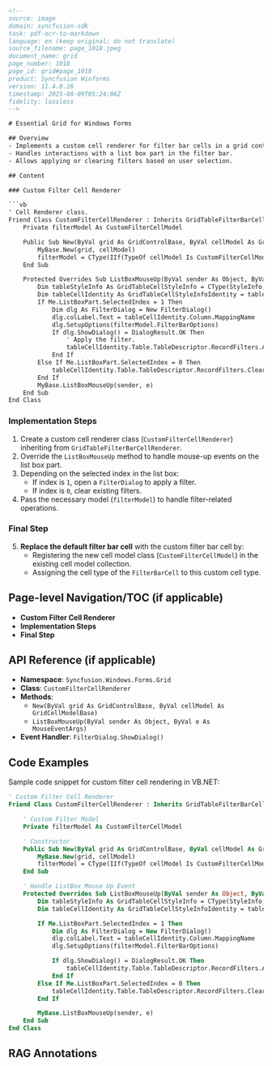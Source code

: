 ```html
<!-- 
source: image
domain: syncfusion-sdk
task: pdf-ocr-to-markdown
language: en (keep original; do not translate)
source_filename: page_1018.jpeg
document_name: grid
page_number: 1018
page_id: grid#page_1018
product: Syncfusion Winforms
version: 11.4.0.26
timestamp: 2025-08-09T05:24:06Z
fidelity: lossless
-->

# Essential Grid for Windows Forms

## Overview
- Implements a custom cell renderer for filter bar cells in a grid control.
- Handles interactions with a list box part in the filter bar.
- Allows applying or clearing filters based on user selection.

## Content

### Custom Filter Cell Renderer

```vb
' Cell Renderer class.
Friend Class CustomFilterCellRenderer : Inherits GridTableFilterBarCellRenderer
    Private filterModel As CustomFilterCellModel

    Public Sub New(ByVal grid As GridControlBase, ByVal cellModel As GridCellModelBase)
        MyBase.New(grid, cellModel)
        filterModel = CType(IIf(TypeOf cellModel Is CustomFilterCellModel, cellModel, Nothing), CustomFilterCellModel)
    End Sub

    Protected Overrides Sub ListBoxMouseUp(ByVal sender As Object, ByVal e As MouseEventArgs)
        Dim tableStyleInfo As GridTableCellStyleInfo = CType(StyleInfo, GridTableCellStyleInfo)
        Dim tableCellIdentity As GridTableCellStyleInfoIdentity = tableStyleInfo.TableCellIdentity
        If Me.ListBoxPart.SelectedIndex = 1 Then
            Dim dlg As FilterDialog = New FilterDialog()
            dlg.colLabel.Text = tableCellIdentity.Column.MappingName
            dlg.SetupOptions(filterModel.FilterBarOptions)
            If dlg.ShowDialog() = DialogResult.OK Then
                ' Apply the filter.
                tableCellIdentity.Table.TableDescriptor.RecordFilters.Add(dlg.FilterString)
            End If
        Else If Me.ListBoxPart.SelectedIndex = 0 Then
            tableCellIdentity.Table.TableDescriptor.RecordFilters.Clear()
        End If
        MyBase.ListBoxMouseUp(sender, e)
    End Sub
End Class
```

### Implementation Steps

1. Create a custom cell renderer class (`CustomFilterCellRenderer`) inheriting from `GridTableFilterBarCellRenderer`.
2. Override the `ListBoxMouseUp` method to handle mouse-up events on the list box part.
3. Depending on the selected index in the list box:
   - If index is `1`, open a `FilterDialog` to apply a filter.
   - If index is `0`, clear existing filters.
4. Pass the necessary model (`filterModel`) to handle filter-related operations.

### Final Step

5. **Replace the default filter bar cell** with the custom filter bar cell by:
   - Registering the new cell model class (`CustomFilterCellModel`) in the existing cell model collection.
   - Assigning the cell type of the `FilterBarCell` to this custom cell type.

## Page-level Navigation/TOC (if applicable)

- **Custom Filter Cell Renderer**
- **Implementation Steps**
- **Final Step**

## API Reference (if applicable)
- **Namespace**: `Syncfusion.Windows.Forms.Grid`
- **Class**: `CustomFilterCellRenderer`
- **Methods**:
  - `New(ByVal grid As GridControlBase, ByVal cellModel As GridCellModelBase)`
  - `ListBoxMouseUp(ByVal sender As Object, ByVal e As MouseEventArgs)`
- **Event Handler**: `FilterDialog.ShowDialog()`

## Code Examples

Sample code snippet for custom filter cell rendering in VB.NET:

```vb
' Custom Filter Cell Renderer
Friend Class CustomFilterCellRenderer : Inherits GridTableFilterBarCellRenderer

    ' Custom Filter Model
    Private filterModel As CustomFilterCellModel

    ' Constructor
    Public Sub New(ByVal grid As GridControlBase, ByVal cellModel As GridCellModelBase)
        MyBase.New(grid, cellModel)
        filterModel = CType(IIf(TypeOf cellModel Is CustomFilterCellModel, cellModel, Nothing), CustomFilterCellModel)
    End Sub

    ' Handle ListBox Mouse Up Event
    Protected Overrides Sub ListBoxMouseUp(ByVal sender As Object, ByVal e As MouseEventArgs)
        Dim tableStyleInfo As GridTableCellStyleInfo = CType(StyleInfo, GridTableCellStyleInfo)
        Dim tableCellIdentity As GridTableCellStyleInfoIdentity = tableStyleInfo.TableCellIdentity

        If Me.ListBoxPart.SelectedIndex = 1 Then
            Dim dlg As FilterDialog = New FilterDialog()
            dlg.colLabel.Text = tableCellIdentity.Column.MappingName
            dlg.SetupOptions(filterModel.FilterBarOptions)

            If dlg.ShowDialog() = DialogResult.OK Then
                tableCellIdentity.Table.TableDescriptor.RecordFilters.Add(dlg.FilterString)
            End If
        Else If Me.ListBoxPart.SelectedIndex = 0 Then
            tableCellIdentity.Table.TableDescriptor.RecordFilters.Clear()
        End If

        MyBase.ListBoxMouseUp(sender, e)
    End Sub
End Class
```

## RAG Annotations

<!-- tags: [grid, filterbar, customcellrenderer, cellmodel, windowsforms] keywords: [custom filter cell, renderer, gridtablefilterbarcellrenderer, listboxmouseup, filterdialog, filterstring] -->
```